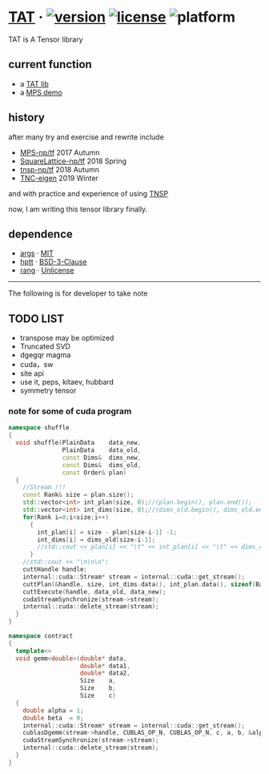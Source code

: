 # [TAT](https://github.com/hzhangxyz/TAT) &middot; [![version](https://img.shields.io/github/release/hzhangxyz/TAT.svg)](https://github.com/hzhangxyz/TAT/releases/latest) [![license](https://img.shields.io/github/license/hzhangxyz/TAT.svg)](https://github.com/hzhangxyz/TAT/blob/TAT/LICENSE) ![platform](https://img.shields.io/badge/platform-linux-brightgreen.svg)

TAT is A Tensor library

## current function
- a [TAT lib](https://github.com/hzhangxyz/TAT/blob/TAT/TAT.hpp)
- a [MPS demo](https://github.com/hzhangxyz/TAT/blob/TAT/Heisenberg_MPS_SU.cpp)

## history
after many try and exercise and rewrite include

- [MPS-np/tf](https://github.com/Aaaaaaaah/MPS) 2017 Autumn
- [SquareLattice-np/tf](https://github.com/Aaaaaaaah/SquareLattice) 2018 Spring
- [tnsp-np/tf](https://github.com/hzhangxyz/tnsp) 2018 Autumn
- [TNC-eigen](https://github.com/hzhangxyz/TNC) 2019 Winter

and with practice and experience of using [TNSP](https://arxiv.org/pdf/1708.00136.pdf)

now, I am writing this tensor library finally.

## dependence
- [args](https://github.com/Taywee/args) &middot; [MIT](https://github.com/Taywee/args/blob/master/LICENSE)
- [hptt](https://github.com/springer13/hptt) &middot; [BSD-3-Clause](https://github.com/springer13/hptt/blob/master/LICENSE.txt)
- [rang](https://github.com/agauniyal/rang) &middot; [Unlicense](https://github.com/agauniyal/rang/blob/master/LICENSE)

---
The following is for developer to take note

## TODO LIST
- transpose may be optimized
- Truncated SVD
- dgegqr magma
- cuda，sw
- site api
- use it, peps, kitaev, hubbard
- symmetry tensor

### note for some of cuda program
```c++
namespace shuffle
{
  void shuffle(PlainData    data_new,
               PlainData    data_old,
               const Dims&  dims_new,
               const Dims&  dims_old,
               const Order& plan)
  {
    //Stream !!!
    const Rank& size = plan.size();
    std::vector<int> int_plan(size, 0);//(plan.begin(), plan.end());
    std::vector<int> int_dims(size, 0);//(dims_old.begin(), dims_old.end());
    for(Rank i=0;i<size;i++)
      {
        int_plan[i] = size - plan[size-i-1] -1;
        int_dims[i] = dims_old[size-i-1];
        //std::cout << plan[i] << "\t" << int_plan[i] << "\t" << dims_old[i] << "\t" << int_dims[i] << "\n";
      }
    //std::cout << "\n\n\n";
    cuttHandle handle;
    internal::cuda::Stream* stream = internal::cuda::get_stream();
    cuttPlan(&handle, size, int_dims.data(), int_plan.data(), sizeof(Base), stream->stream);
    cuttExecute(handle, data_old, data_new);
    cudaStreamSynchronize(stream->stream);
    internal::cuda::delete_stream(stream);
  }
}

namespace contract
{
  template<>
  void gemm<double>(double* data,
                    double* data1,
                    double* data2,
                    Size    a,
                    Size    b,
                    Size    c)
  {
    double alpha = 1;
    double beta  = 0;
    internal::cuda::Stream* stream = internal::cuda::get_stream();
    cublasDgemm(stream->handle, CUBLAS_OP_N, CUBLAS_OP_N, c, a, b, &alpha, data2, c, data1, b, &beta, data, c);
    cudaStreamSynchronize(stream->stream);
    internal::cuda::delete_stream(stream);
  }
}
```
